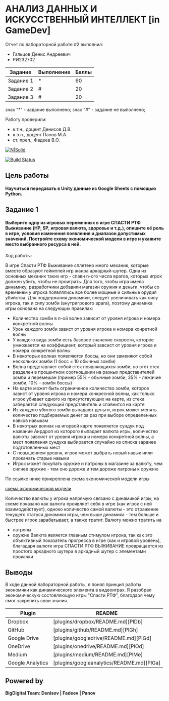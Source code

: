 # АНАЛИЗ ДАННЫХ И ИСКУССТВЕННЫЙ ИНТЕЛЛЕКТ [in GameDev]
Отчет по лабораторной работе #2 выполнил:
- Гальцов Денис Андреевич
- РИ232702

| Задание | Выполнение | Баллы |
| ------ | ------ | ------ |
| Задание 1 | * | 60 |
| Задание 2 | # | 20 |
| Задание 3 | # | 20 |

знак "*" - задание выполнено; знак "#" - задание не выполнено;

Работу проверили:
- к.т.н., доцент Денисов Д.В.
- к.э.н., доцент Панов М.А.
- ст. преп., Фадеев В.О.

[![N|Solid](https://cldup.com/dTxpPi9lDf.thumb.png)](https://nodesource.com/products/nsolid)

[![Build Status](https://travis-ci.org/joemccann/dillinger.svg?branch=master)](https://travis-ci.org/joemccann/dillinger)

## Цель работы
#### Научиться передавать в Unity данные из Google Sheets с помощью Python.


## Задание 1
#### Выберите одну из игровых переменных в игре СПАСТИ РТФ Выживание (HP, SP, игровая валюта, здоровье и т.д.), опишите её роль в игре, условия изменения  появления и диапазон допустимых значений. Постройте схему экономической модели в игре и укажите место выбранного ресурса в ней.

Ход работы:

В игре Спасти РТФ Выживание сплетено много механик, которые вместе образуют геймплей игр жанра аркадный-шутер. Одна из основных механик таких игр - спавн n-ого числа врагов, которых игрок должен убить, чтобы не проиграть. Для того, чтобы игра имела динамику, разработчики добавили магазин оружия и деньги, чтобы со временем у игрока появлялись всё более мощные и сильные орудия убийства. Для поддержания динамики, следует увеличивать как силу игрока, так и силу зомби (внутригрового врага), поэтому динамика игры основана на следующих правилах:

- Количество зомби в n-ой волне зависит от уровня игрока и номера конкретной волны
- Урон каждого зомби завист от уровня игрока и номера конретной волны
- У каждого вида зомби есть базовое значение скорости, которое умножается на коэффициент, который завсист от уровня игрока и номера конкретной волны
- В некоторых волнах появляются боссы, но они заменяют собой нескольких зомби (1 босс = 10 обычных зомби)
- Волна представляет собой стек появляющихся зомби, но этот стек разделен в процентном соотнощении на разных представителей зомби и перемешан
(пример 55% - обычные зомби, 35% - лежачие зомби, 10% - зомби боссы)
- На карте может быть ограниченое количество зомби, которое завист от уровня игрока и номера конкресной волны, как только игрок убивает одного из присутствующих на карте, из стека заберается следующий представитель и спавнится на карте
- Из каждого убитого зомби выпадают деньги, игрок может менять количество подбираемых денег за раз при выборе определенных навков навыкам
- В некотрых волнах на игорвой карте появляется сундук под название Аирдроп из которого выпадает валюта игры, количество валюты завсист от уровня игрока и номера конкретной волны, а мест появления сундука выбирается случайно из списка заранее подготовленных мест
- С повышением уровня, игрок может выбрать новый навык иили прокачать старые навыки
- Игрок может покупать оружие и патроны в магазине за валюту, чем силнее оружие - тем оно дороже и тем дороже патроны к оружию

По ссылке ниже прикреплена схема экономической модели игры

[схема экономической модели](https://disk.yandex.ru/i/UzfTelzudU1QfA)

Количество валюты у игрока напрямую связано с динамикой игры, на схеме показано как валюта проявляет себя в игре (как игрок с ней взаимодействует), одноко количество самой валюты - это отражение текущего статуса динамики игры, чем выше динамика - тем больше и быстрее игрок зарабатывает, а также тратит.
Валюту можно тратить на
- патроны
- оружие
Валюта является главным стимулом игрока, так как это объяктивный показатель прогресса в игре (как и игровой уровень), благадаря валюте игра СПАСТИ РТФ ВЫЖИВАНИЕ превращается из простого аркадного шутера в аркадный шутер с элементами прокачки


## Выводы

В ходе данной лабораторной работы, я понял принцип работы экономики как динамического элемента в видеоиграх. Я разобрал экономическую состовляющую игры "Спасти РТФ", благодаря чему смог закрепить свои знания.


| Plugin | README |
| ------ | ------ |
| Dropbox | [plugins/dropbox/README.md][PlDb] |
| GitHub | [plugins/github/README.md][PlGh] |
| Google Drive | [plugins/googledrive/README.md][PlGd] |
| OneDrive | [plugins/onedrive/README.md][PlOd] |
| Medium | [plugins/medium/README.md][PlMe] |
| Google Analytics | [plugins/googleanalytics/README.md][PlGa] |

## Powered by

**BigDigital Team: Denisov | Fadeev | Panov**

